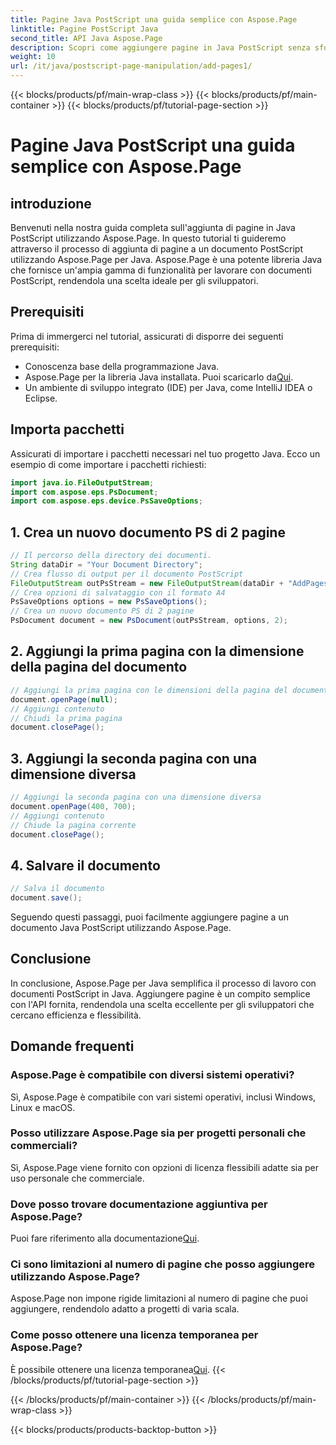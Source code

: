 ```yaml
---
title: Pagine Java PostScript una guida semplice con Aspose.Page
linktitle: Pagine PostScript Java
second_title: API Java Aspose.Page
description: Scopri come aggiungere pagine in Java PostScript senza sforzo utilizzando Aspose.Page. Migliora la creazione di documenti con questa potente libreria Java.
weight: 10
url: /it/java/postscript-page-manipulation/add-pages1/
---
```


{{< blocks/products/pf/main-wrap-class >}}
{{< blocks/products/pf/main-container >}}
{{< blocks/products/pf/tutorial-page-section >}}

# Pagine Java PostScript una guida semplice con Aspose.Page

## introduzione
Benvenuti nella nostra guida completa sull'aggiunta di pagine in Java PostScript utilizzando Aspose.Page. In questo tutorial ti guideremo attraverso il processo di aggiunta di pagine a un documento PostScript utilizzando Aspose.Page per Java. Aspose.Page è una potente libreria Java che fornisce un'ampia gamma di funzionalità per lavorare con documenti PostScript, rendendola una scelta ideale per gli sviluppatori.
## Prerequisiti
Prima di immergerci nel tutorial, assicurati di disporre dei seguenti prerequisiti:
- Conoscenza base della programmazione Java.
-  Aspose.Page per la libreria Java installata. Puoi scaricarlo da[Qui](https://releases.aspose.com/page/java/).
- Un ambiente di sviluppo integrato (IDE) per Java, come IntelliJ IDEA o Eclipse.
## Importa pacchetti
Assicurati di importare i pacchetti necessari nel tuo progetto Java. Ecco un esempio di come importare i pacchetti richiesti:
```java
import java.io.FileOutputStream;
import com.aspose.eps.PsDocument;
import com.aspose.eps.device.PsSaveOptions;

```
## 1. Crea un nuovo documento PS di 2 pagine
```java
// Il percorso della directory dei documenti.
String dataDir = "Your Document Directory";
// Crea flusso di output per il documento PostScript
FileOutputStream outPsStream = new FileOutputStream(dataDir + "AddPages1_outPS.ps");
// Crea opzioni di salvataggio con il formato A4
PsSaveOptions options = new PsSaveOptions();
// Crea un nuovo documento PS di 2 pagine
PsDocument document = new PsDocument(outPsStream, options, 2);
```
## 2. Aggiungi la prima pagina con la dimensione della pagina del documento
```java
// Aggiungi la prima pagina con le dimensioni della pagina del documento
document.openPage(null);
// Aggiungi contenuto
// Chiudi la prima pagina
document.closePage();
```
## 3. Aggiungi la seconda pagina con una dimensione diversa
```java
// Aggiungi la seconda pagina con una dimensione diversa
document.openPage(400, 700);
// Aggiungi contenuto
// Chiude la pagina corrente
document.closePage();
```
## 4. Salvare il documento
```java
// Salva il documento
document.save();
```
Seguendo questi passaggi, puoi facilmente aggiungere pagine a un documento Java PostScript utilizzando Aspose.Page.
## Conclusione
In conclusione, Aspose.Page per Java semplifica il processo di lavoro con documenti PostScript in Java. Aggiungere pagine è un compito semplice con l'API fornita, rendendola una scelta eccellente per gli sviluppatori che cercano efficienza e flessibilità.
## Domande frequenti
### Aspose.Page è compatibile con diversi sistemi operativi?
Sì, Aspose.Page è compatibile con vari sistemi operativi, inclusi Windows, Linux e macOS.
### Posso utilizzare Aspose.Page sia per progetti personali che commerciali?
Sì, Aspose.Page viene fornito con opzioni di licenza flessibili adatte sia per uso personale che commerciale.
### Dove posso trovare documentazione aggiuntiva per Aspose.Page?
 Puoi fare riferimento alla documentazione[Qui](https://reference.aspose.com/page/java/).
### Ci sono limitazioni al numero di pagine che posso aggiungere utilizzando Aspose.Page?
Aspose.Page non impone rigide limitazioni al numero di pagine che puoi aggiungere, rendendolo adatto a progetti di varia scala.
### Come posso ottenere una licenza temporanea per Aspose.Page?
 È possibile ottenere una licenza temporanea[Qui](https://purchase.aspose.com/temporary-license/).
{{< /blocks/products/pf/tutorial-page-section >}}

{{< /blocks/products/pf/main-container >}}
{{< /blocks/products/pf/main-wrap-class >}}

{{< blocks/products/products-backtop-button >}}

